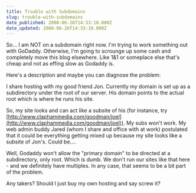 ```yaml
---
title: Trouble with Subdomains
slug: trouble-with-subdomains
date_published: 2008-06-26T14:33:10.000Z
date_updated: 2008-06-26T14:33:10.000Z
---
```


So... I am NOT on a subdomain right now. I'm trying to work something out with GoDaddy. Otherwise, I'm going to scrounge up some cash and completely move this blog elsewhere. Like 1&1 or someplace else that's cheap and not as effing slow as Godaddy is.

Here's a description and maybe you can diagnose the problem:

I share hosting with my good friend Jon. Currently my domain is set up as a subdirectory under the root of our server. His domain points to the actual root which is where he runs his site.

So, my site looks and can act like a subsite of his (for instance, try [http://www.claphammedia.com/goodman/joel](http://www.claphammedia.com/goodman/joel)). My subs won't work. My web admin buddy Jared (whom I share and office with at work) postulated that it could be everything getting mixed up because my site looks like a subsite of Jon's. Could be....

Well, Godaddy won't allow the "primary domain" to be directed at a subdirectory, only root. Which is dumb. We don't run our sites like that here - and we definitely have multiples. In any case, that seems to be a bit part of the problem.

Any takers? Should I just buy my own hosting and say screw it?
